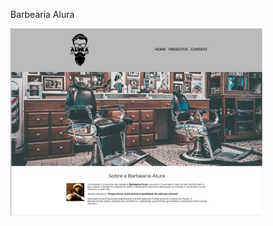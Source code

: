 Barbearia Alura

<img width="80%" src="https://raw.githubusercontent.com/paulo-mesquita/Alura/main/Front-end/Projeto-Barbearia-Alura/projeto-final.jpg">